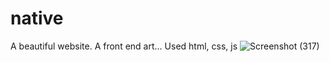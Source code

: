 # native
A beautiful website. A front end art... Used html, css, js
![Screenshot (317)](https://user-images.githubusercontent.com/94112233/163691906-253bf0b5-ee7b-4bf4-a4d7-e8d48b0a9937.png)
